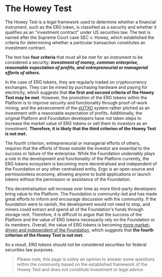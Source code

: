 # The Howey Test

The Howey Test is a legal framework used to determine whether a financial instrument, such as the ERG token, is classified as a security and whether it qualifies as an "investment contract" under US securities law. The test is named after the Supreme Court case SEC v. Howey, which established the criteria for determining whether a particular transaction constitutes an investment contract.

The test has **four criteria** that must all be met for an instrument to be considered a security: ***investment of money, common enterprise, reasonable expectation of profits, and entrepreneurial or managerial efforts of others.***

In the case of ERG tokens, they are regularly traded on cryptocurrency exchanges. They can be mined by purchasing hardware and paying for electricity, which suggests that **the first and second criteria of the Howey Test may be met**. However, the promotion of the ERG tokens within the Platform is to improve security and functionality through proof-of-work mining, and the advancement of the [eUTXO](eutxo.md) system rather pitched as an investment with a reasonable expectation of profits. Additionally, the original Platform and Foundation developers have not taken steps to increase the market value of ERG tokens or sell them to investors as an investment. **Therefore, it is likely that the third criterion of the Howey Test is not met.**

The fourth criterion, entrepreneurial or managerial efforts of others, requires that the efforts of those outside the investor are essential to the success or failure of the enterprise. While the Foundation undeniably plays a role in the development and functionality of the Platform currently, the ERG tokens ecosystem is becoming more decentralised and independent of the Foundation or any other centralised entity. Ergo is an open-source and permissionless economy, allowing anyone to build applications or launch tokens without the permission or assistance of the Foundation. 

This decentralisation will increase over time as more third-party developers bring value to the Platform. The Foundation is community-led and has made great efforts to inform and encourage discussion with the community. If the foundation were to vanish, the development would not need to stop, and miners could extract and spend all of the Foundation's funds through storage rent. Therefore, it is difficult to argue that the success of the Platform and the value of ERG tokens necessarily rely on the Foundation or its members. Overall, the value of ERG tokens is becoming [more market-driven and independent of the Foundation](ergo-foundation-2022.md), which suggests that **the fourth criterion of the Howey Test is not met.** 

As a result, ERG tokens should not be considered securities for federal securities law purposes.

> Please note, this page is solely an opinion to answer some questions within the community based on the established framework of the Howey Test and does not constitute investment or legal advice. 